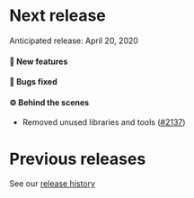 # Next release

Anticipated release: April 20, 2020

#### 🚀 New features

#### 🐛 Bugs fixed

#### ⚙️ Behind the scenes

- Removed unused libraries and tools ([#2137])

# Previous releases

See our [release history](https://github.com/18F/cms-hitech-apd/releases)

[#2145]: https://github.com/18F/cms-hitech-apd/issues/2145
[#2137]: https://github.com/18F/cms-hitech-apd/issues/2137